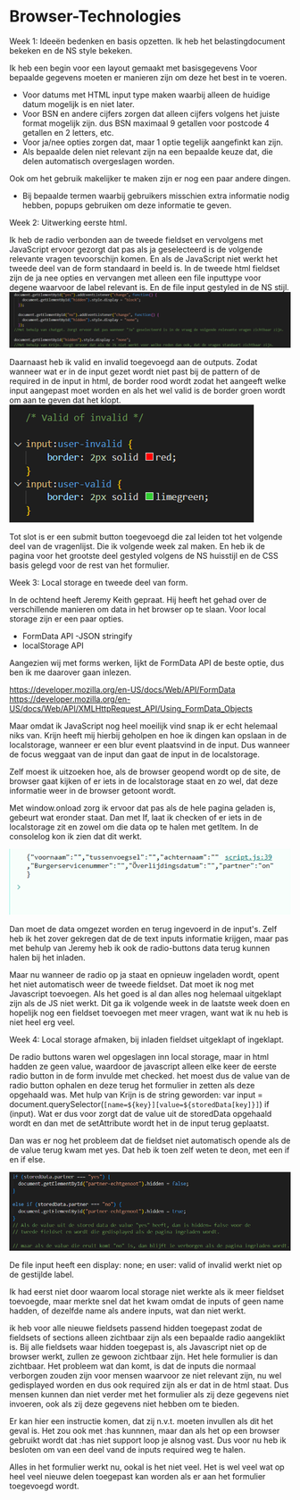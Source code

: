 # Browser-Technologies

Week 1: Ideeën bedenken en basis opzetten. 
Ik heb het belastingdocument bekeken en de NS style bekeken.

Ik heb een begin voor een layout gemaakt met basisgegevens
Voor bepaalde gegevens moeten er manieren zijn om deze het best in te voeren.
- Voor datums met HTML input type maken waarbij alleen de huidige datum mogelijk is en niet later.
- Voor BSN en andere cijfers zorgen dat alleen cijfers volgens het juiste format mogelijk zijn. dus BSN maximaal 9 getallen
voor postcode 4 getallen en 2 letters, etc.
- Voor ja/nee opties zorgen dat, maar 1 optie tegelijk aangefinkt kan zijn.
- Als bepaalde delen niet relevant zijn na een bepaalde keuze dat, die delen automatisch overgeslagen worden.

Ook om het gebruik makelijker te maken zijn er nog een paar andere dingen.
- Bij bepaalde termen waarbij gebruikers misschien extra informatie nodig hebben, popups gebruiken om deze informatie te geven. 


Week 2: Uitwerking eerste html.

Ik heb de radio verbonden aan de tweede fieldset en vervolgens met JavaScript ervoor gezorgt dat pas als ja geselecteerd is de volgende
relevante vragen tevoorschijn komen. En als de JavaScript niet werkt het tweede deel van de form standaard in beeld is.
In de tweede html fieldset zijn de ja nee opties en vervangen met alleen een file inputtype voor degene waarvoor de label relevant is.
En de file input gestyled in de NS stijl.
<img src="Readme-afbeeldingen/Javascript-hidden.png" alt="foto-JS-voor-hidden">

Daarnaast heb ik valid en invalid toegevoegd aan de outputs. Zodat wanneer wat er in de input gezet wordt niet past bij de pattern
of de required in de input in html, de border rood wordt zodat het aangeeft welke input aangepast moet worden en als het wel valid is de border 
groen wordt om aan te geven dat het klopt.
<img src="Readme-afbeeldingen/Validatie-code.png" alt="foto-van-validatie-code">

Tot slot is er een submit button toegevoegd die zal leiden tot het volgende deel van de vragenlijst. Die ik volgende week zal maken.
En heb ik de pagina voor het grootste deel gestyled volgens de NS huisstijl en de CSS basis gelegd voor de rest van het formulier.


Week 3: Local storage en tweede deel van form.

In de ochtend heeft Jeremy Keith gepraat. Hij heeft het gehad over de verschillende manieren om data in het browser op te slaan. Voor local storage zijn er een paar opties.
- FormData API
-JSON stringify
- localStorage API

Aangezien wij met forms werken, lijkt de FormData API de beste optie, dus ben ik me daarover gaan inlezen.

https://developer.mozilla.org/en-US/docs/Web/API/FormData 
https://developer.mozilla.org/en-US/docs/Web/API/XMLHttpRequest_API/Using_FormData_Objects 

Maar omdat ik JavaScript nog heel moeilijk vind snap ik er echt helemaal niks van. 
Krijn heeft mij hierbij geholpen en hoe ik dingen kan opslaan in de localstorage, wanneer er een blur event plaatsvind in de input. Dus wanneer de focus weggaat van de input dan gaat de input in de localstorage. 

Zelf moest ik uitzoeken hoe, als de browser geopend wordt op de site, de browser gaat kijken of er iets in de localstorage staat en zo wel, dat deze informatie weer in de browser getoont wordt.

Met window.onload zorg ik ervoor dat pas als de hele pagina geladen is, gebeurt wat eronder staat. Dan met If, laat ik checken of er iets in de localstorage zit en zowel om die data op te halen met getItem. 
In de consolelog kon ik zien dat dit werkt.

<img src="Readme-afbeeldingen/Consolelog-localstorage.png">

Dan moet de data omgezet worden en terug ingevoerd in de input's.
Zelf heb ik het zover gekregen dat de de text inputs informatie krijgen, maar pas met behulp van Jeremy heb ik ook de radio-buttons data terug kunnen halen bij het inladen. 

Maar nu wanneer de radio op ja staat en opnieuw ingeladen wordt, opent het niet automatisch weer de tweede fieldset. Dat moet ik nog met Javascript toevoegen. Als het goed is al dan alles nog helemaal uitgeklapt zijn als de JS niet werkt. Dit ga ik volgende week in de laatste week doen en hopelijk nog een fieldset toevoegen met meer vragen, want wat ik nu heb is niet heel erg veel. 



Week 4: Local storage afmaken, bij inladen fieldset uitgeklapt of ingeklapt.

De radio buttons waren wel opgeslagen inn local storage, maar in html hadden ze geen value, waardoor de javascript alleen elke keer de eerste radio button in de form invulde met checked. 
het moest dus de value van de radio button ophalen en deze terug het formulier in zetten als deze opgehaald was. Met hulp van Krijn is de string geworden: var input = document.querySelector(`[name=${key}][value=${storedData[key]}]`)  if (input). Wat er dus voor zorgt dat de value uit de storedData opgehaald wordt en dan met de setAttribute wordt het in de input terug geplaatst. 

Dan was er nog het probleem dat de fieldset niet automatisch opende als de de value terug kwam met yes. Dat heb ik toen zelf weten te deon, met een if en if else.

<img src="Readme-afbeeldingen/Hidden-na-LS.png">

De file input heeft een display: none; en user: valid of invalid werkt niet op de gestijlde label. 

Ik had eerst niet door waarom local storage niet werkte als ik meer fieldset toevoegde, maar merkte snel dat het kwam omdat de inputs of geen name hadden, of dezelfde name als andere inputs, wat dan niet werkt.

ik heb voor alle nieuwe fieldsets passend hidden toegepast zodat de fieldsets of sections alleen zichtbaar zijn als een bepaalde radio aangeklikt is. Bij alle fieldsets waar hidden toegepast is, als Javascript niet op de browser werkt, zullen ze gewoon zichtbaar zijn. Het hele formulier is dan zichtbaar. Het probleem wat dan komt, is dat de inputs die normaal verborgen zouden zijn voor mensen waarvoor ze niet relevant zijn, nu wel gedisplayed worden en dus ook required zijn als er dat in de html staat. Dus mensen kunnen dan niet verder met het formulier als zij deze gegevens niet invoeren, ook als zij deze gegevens niet hebben om te bieden.

Er kan hier een instructie komen, dat zij n.v.t. moeten invullen als dit het geval is. Het zou ook met :has kunnnen, maar dan als het op een browser gebruikt wordt dat :has niet support loop je alsnog vast.
Dus voor nu heb ik besloten om van een deel vand de inputs required weg te halen.

Alles in het formulier werkt nu, ookal is het niet veel. Het is wel veel wat op heel veel nieuwe delen toegepast kan worden als er aan het formulier toegevoegd wordt.
